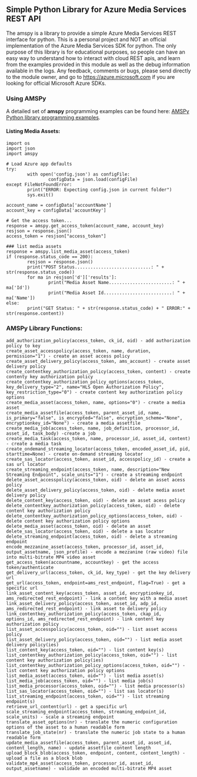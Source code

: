 ## Simple Python Library for Azure Media Services REST API
The amspy is a library to provide a simple Azure Media Services REST interface for python. This is a personal project and NOT an official implementation of the Azure Media Services SDK for python. The only purpose of this library is for educational purposes, so people can have an easy way to understand how to interact with cloud REST apis, and learn from the examples provided in this module as well as the debug information available in the logs. Any feedback, comments or bugs, please send directly to the module owner, and go to https://azure.microsoft.com if you are looking for official Microsoft Azure SDKs.

### Using AMSPy
A detailed set of **amspy** programming examples can be found here: <a href="https://github.com/msleal/amspy/tree/master/amspy/examples">AMSPy Python library programming examples</a>.

#### Listing Media Assets:
```
import os
import json
import amspy

# Load Azure app defaults
try:
        with open('config.json') as configFile:
                configData = json.load(configFile)
except FileNotFoundError:
        print("ERROR: Expecting config.json in current folder")
        sys.exit()

account_name = configData['accountName']
account_key = configData['accountKey']

# Get the access token...
response = amspy.get_access_token(account_name, account_key)
resjson = response.json()
access_token = resjson["access_token"]

### list media assets
response = amspy.list_media_asset(access_token)
if (response.status_code == 200):
        resjson = response.json()
        print("POST Status.............................: " + str(response.status_code))
        for ma in resjson['d']['results']:
                print("Media Asset Name........................: " + ma['Id'])
                print("Media Asset Id..........................: " + ma['Name'])
else:
        print("GET Status: " + str(response.status_code) + " ERROR:" + str(response.content))
```

### AMSPy Library Functions:
```
add_authorization_policy(access_token, ck_id, oid) - add authorization policy to key
create_asset_accesspolicy(access_token, name, duration, permission="1") - create an asset access policy
create_asset_delivery_policy(access_token, ams_account) - create asset delivery policy
create_contentkey_authorization_policy(access_token, content) - create contenty key authorization policy
create_contentkey_authorization_policy_options(access_token, key_delivery_type="2", name="HLS Open Authorization Policy", key_restriction_type="0") - create content key authorization policy options
create_media_asset(access_token, name, options="0") - create a media asset
create_media_assetfile(access_token, parent_asset_id, name, is_primary="false", is_encrypted="false", encryption_scheme="None", encryptionkey_id="None") - create a media assetfile
create_media_job(access_token, name, job_definition, processor_id, asset_id, task_body) -create a job
create_media_task(access_token, name, processor_id, asset_id, content) - create a media task
create_ondemand_streaming_locator(access_token, encoded_asset_id, pid, starttime=None) - create on-demand streaming locator
create_sas_locator(access_token, asset_id, accesspolicy_id) - create a sas url locator
create_streaming_endpoint(access_token, name, description="New Streaming Endpoint", scale_units="1") - create a streaming endpoint
delete_asset_accesspolicy(access_token, oid) - delete an asset acess policy
delete_asset_delivery_policy(access_token, oid) - delete media asset delivery policy
delete_content_key(access_token, oid) - delete an asset acess policy
delete_contentkey_authorization_policy(access_token, oid) - delete content key authorization policy
delete_contentkey_authorization_policy_options(access_token, oid) - delete content key authorization policy options
delete_media_asset(access_token, oid) - delete an asset
delete_sas_locator(access_token, oid) - delete a sas locator
delete_streaming_endpoint(access_token, oid) - delete a streaming endpoint
encode_mezzanine_asset(access_token, processor_id, asset_id, output_assetname, json_profile) - encode a mezzanine (raw video) file into multi-bitrate MP4 video asset
get_access_token(accountname, accountkey) - get the access token/authenticate
get_delivery_url(access_token, ck_id, key_type) - get the key delivery url
get_url(access_token, endpoint=ams_rest_endpoint, flag=True) - get a specific url
link_asset_content_key(access_token, asset_id, encryptionkey_id, ams_redirected_rest_endpoint) - link a content key with a media asset
link_asset_delivery_policy(access_token, asset_id, adp_id, ams_redirected_rest_endpoint) - link asset to delivery policy
link_contentkey_authorization_policy(access_token, ckap_id, options_id, ams_redirected_rest_endpoint) - link content key authorization policy
list_asset_accesspolicy(access_token, oid="") - list asset access policy
list_asset_delivery_policy(access_token, oid="") - list media asset delivery policy(ies)
list_content_key(access_token, oid="") - list content key(s)
list_contentkey_authorization_policy(access_token, oid="") - list content key authorization policy(ies)
list_contentkey_authorization_policy_options(access_token, oid="") - list content key authorization policy options
list_media_asset(access_token, oid="") - list media asset(s)
list_media_job(access_token, oid="") - list media job(s)
list_media_processor(access_token, oid="") - list media processor(s)
list_sas_locator(access_token, oid="") - list sas locator(s)
list_streaming_endpoint(access_token, oid="") - list streaming endpoint(s)
retrieve_url_content(url) - get a specific url
scale_streaming_endpoint(access_token, streaming_endpoint_id, scale_units) - scale a streaming endpoint
translate_asset_options(nr) - translate the numeric configuration options of the asset to a human readable form
translate_job_state(nr) - translate the numeric job state to a human readable form
update_media_assetfile(access_token, parent_asset_id, asset_id, content_length, name) - update assetfile content length
upload_block_blob(access_token, endpoint, content, content_length) - upload a file as a block blob
validate_mp4_asset(access_token, processor_id, asset_id, output_assetname) - validade an encoded multi-bitrate MP4 asset
```
